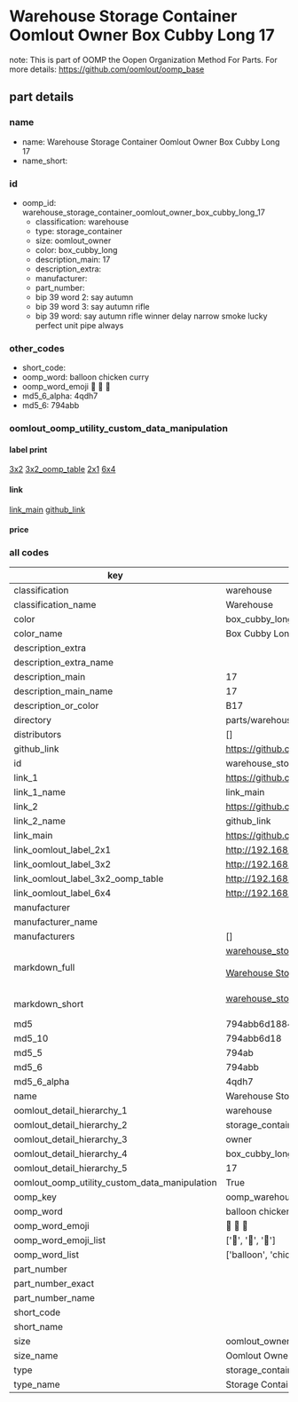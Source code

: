 # Warehouse Storage Container Oomlout Owner Box Cubby Long 17  

note: This is part of OOMP the Oopen Organization Method For Parts. For more details: https://github.com/oomlout/oomp_base

##  part details





### name
* name: Warehouse Storage Container Oomlout Owner Box Cubby Long 17
* name_short: 
### id
* oomp_id: warehouse_storage_container_oomlout_owner_box_cubby_long_17
  * classification: warehouse
  * type: storage_container
  * size: oomlout_owner
  * color: box_cubby_long
  * description_main: 17
  * description_extra: 
  * manufacturer: 
  * part_number: 
  * bip 39 word 2: say autumn
  * bip 39 word 3: say autumn rifle
  * bip 39 word: say autumn rifle winner delay narrow smoke lucky perfect unit pipe always

### other_codes
* short_code: 
* oomp_word: balloon chicken curry
* oomp_word_emoji :balloon: :chicken: :curry:
* md5_6_alpha: 4qdh7
* md5_6: 794abb






### oomlout_oomp_utility_custom_data_manipulation
#### label print
[3x2](http://192.168.1.245:1112/?label=oomp%204qdh7)
[3x2_oomp_table](http://192.168.1.107:1112/?label=oomp%204qdh7)
[2x1](http://192.168.1.242:1112/?label=oomp%204qdh7)
[6x4](http://192.168.1.55:1112/?label=oomp%204qdh7)    

#### link

[link_main](https://github.com/oomlout/oomlout_oomp_current_version_messy/tree/main/parts/warehouse_storage_container_oomlout_owner_box_cubby_long_17) [github_link](https://github.com/oomlout/oomlout_oomp_part_src/tree/main/parts/warehouse_storage_container_oomlout_owner_box_cubby_long_17)                             

#### price







### all codes 
| key | value |  
| --- | --- |  
| classification | warehouse |  
| classification_name | Warehouse |  
| color | box_cubby_long |  
| color_name | Box Cubby Long |  
| description_extra |  |  
| description_extra_name |  |  
| description_main | 17 |  
| description_main_name | 17 |  
| description_or_color | B17 |  
| directory | parts/warehouse_storage_container_oomlout_owner_box_cubby_long_17 |  
| distributors | [] |  
| github_link | https://github.com/oomlout/oomlout_oomp_part_src/tree/main/parts/warehouse_storage_container_oomlout_owner_box_cubby_long_17 |  
| id | warehouse_storage_container_oomlout_owner_box_cubby_long_17 |  
| link_1 | https://github.com/oomlout/oomlout_oomp_current_version_messy/tree/main/parts/warehouse_storage_container_oomlout_owner_box_cubby_long_17 |  
| link_1_name | link_main |  
| link_2 | https://github.com/oomlout/oomlout_oomp_part_src/tree/main/parts/warehouse_storage_container_oomlout_owner_box_cubby_long_17 |  
| link_2_name | github_link |  
| link_main | https://github.com/oomlout/oomlout_oomp_current_version_messy/tree/main/parts/warehouse_storage_container_oomlout_owner_box_cubby_long_17 |  
| link_oomlout_label_2x1 | http://192.168.1.242:1112/?label=oomp%204qdh7 |  
| link_oomlout_label_3x2 | http://192.168.1.245:1112/?label=oomp%204qdh7 |  
| link_oomlout_label_3x2_oomp_table | http://192.168.1.107:1112/?label=oomp%204qdh7 |  
| link_oomlout_label_6x4 | http://192.168.1.55:1112/?label=oomp%204qdh7 |  
| manufacturer |  |  
| manufacturer_name |  |  
| manufacturers | [] |  
| markdown_full | [warehouse_storage_container_oomlout_owner_box_cubby_long_17](https://github.com/oomlout/oomlout_oomp_current_version_messy/tree/main/parts/warehouse_storage_container_oomlout_owner_box_cubby_long_17)<br>[](https://github.com/oomlout/oomlout_oomp_current_version_messy/tree/main/parts/warehouse_storage_container_oomlout_owner_box_cubby_long_17)<br>[Warehouse Storage Container Oomlout Owner Box Cubby Long 17](https://github.com/oomlout/oomlout_oomp_current_version_messy/tree/main/parts/warehouse_storage_container_oomlout_owner_box_cubby_long_17)<br><br> |  
| markdown_short | [warehouse_storage_container_oomlout_owner_box_cubby_long_17](https://github.com/oomlout/oomlout_oomp_current_version_messy/tree/main/parts/warehouse_storage_container_oomlout_owner_box_cubby_long_17)<br><br> |  
| md5 | 794abb6d1884b99a4c1cffbf7343edff |  
| md5_10 | 794abb6d18 |  
| md5_5 | 794ab |  
| md5_6 | 794abb |  
| md5_6_alpha | 4qdh7 |  
| name | Warehouse Storage Container Oomlout Owner Box Cubby Long 17 |  
| oomlout_detail_hierarchy_1 | warehouse |  
| oomlout_detail_hierarchy_2 | storage_container |  
| oomlout_detail_hierarchy_3 | owner |  
| oomlout_detail_hierarchy_4 | box_cubby_long |  
| oomlout_detail_hierarchy_5 | 17 |  
| oomlout_oomp_utility_custom_data_manipulation | True |  
| oomp_key | oomp_warehouse_storage_container_oomlout_owner_box_cubby_long_17 |  
| oomp_word | balloon chicken curry |  
| oomp_word_emoji | :balloon: :chicken: :curry: |  
| oomp_word_emoji_list | [':balloon:', ':chicken:', ':curry:'] |  
| oomp_word_list | ['balloon', 'chicken', 'curry'] |  
| part_number |  |  
| part_number_exact |  |  
| part_number_name |  |  
| short_code |  |  
| short_name |  |  
| size | oomlout_owner |  
| size_name | Oomlout Owner |  
| type | storage_container |  
| type_name | Storage Container |  

